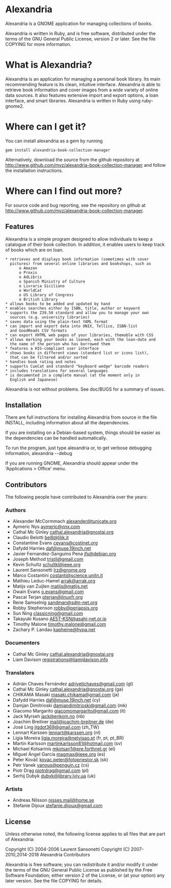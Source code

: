 # Alexandria

Alexandria is a GNOME application for managing collections of books.

Alexandria is written in Ruby, and is free software, distributed under
the terms of the GNU General Public License, version 2 or later. See
the file COPYING for more information.

What is Alexandria?
===================

Alexandria is an application for managing a personal book library.
Its main recommending feature is its clean, intuitive interface.
Alexandria is able to retrieve book information and cover images from
a wide variety of online data sources. It also features extensive
import and export options, a loan interface, and smart libraries.
Alexandria is written in Ruby using ruby-gnome2.

Where can I get it?
===================

You can install alexandria as a gem by running

    gem install alexandria-book-collection-manager

Alternatively, download the source from the github repository at
http://www.github.com/mvz/alexandria-book-collection-manager and follow the
installation instructions.

Where can I find out more?
==========================

For source code and bug reporting, see the repository on github at
http://www.github.com/mvz/alexandria-book-collection-manager.

## Features

Alexandria is a simple program designed to allow individuals to keep a
catalogue of their book collection. In addition, it enables users to
keep track of books which are on loan.

    * retrieves and displays book information (sometimes with cover
      pictures) from several online libraries and bookshops, such as
          o Amazon
          o Proxis
          o AdLibris
          o Spanish Ministry of Culture
          o Livraria Siciliano
          o WorldCat
          o US Library of Congress
          o British Library
    * allows books to be added and updated by hand
    * enables searches either by ISBN, title, author or keyword
    * supports the Z39.50 standard and allow you to manage your own
      sources (e.g. university libraries)
    * saves data using the plain-text YAML format
    * can import and export data into ONIX, Tellico, ISBN-list
      and GoodReads CSV formats
    * can export XHTML web pages of your libraries, themable with CSS
    * allows marking your books as loaned, each with the loan-date and
      the name of the person who has borrowed them
    * features a HIG-compliant user interface
    * shows books in different views (standard list or icons list),
      that can be filtered and/or sorted
    * handles book rating and notes
    * supports CueCat and standard "keyboard wedge" barcode readers
    * includes translations for several languages
    * is documented in a complete manual (at the moment only in
      English and Japanese)

Alexandria is not without problems. See doc/BUGS for a summary of issues.

## Installation

There are full instructions for installing Alexandria from source in the
file INSTALL, including information about all the dependencies.

If you are installing on a Debian-based system, things should be
easier as the dependencies can be handled automatically.

To run the program, just type
    alexandria
or, to get verbose debugging information,
    alexandria --debug

If you are running GNOME, Alexandria should appear under the
'Applications > Office' menu.

## Contributors

The following people have contributed to Alexandria over the years:

### Authors

* Alexander McCormmach <alexander@tunicate.org>
* Aymeric Nys <aymeric@nnx.com>
* Cathal Mc Ginley <cathal.alexandria@gnostai.org>
* Claudio Belotti <bel8@lilik.it>
* Constantine Evans <cevans@costinet.org>
* Dafydd Harries <daf@muse.19inch.net>
* Javier Fernandez-Sanguino Pena <jfs@debian.org>
* Joseph Method <tristil@gmail.com>
* Kevin Schultz <schultkl@ieee.org>
* Laurent Sansonetti <lrz@gnome.org>
* Marco Costantini <costanti@science.unitn.it>
* Mathieu Leduc-Hamel <arrak@arrak.org>
* Matijs van Zuijlen <matijs@matijs.net>
* Owain Evans <o.evans@gmail.com>
* Pascal Terjan <pterjan@linuxfr.org>
* Rene Samselnig <sandman@sdm-net.org>
* Robby Stephenson <robby@periapsis.org>
* Sun Ning <classicning@gmail.com>
* Takayuki Kusano <AE5T-KSN@asahi-net.or.jp>
* Timothy Malone <timothy.malone@gmail.com>
* Zachary P. Landau <kapheine@hypa.net>

### Documenters

* Cathal Mc Ginley <cathal.alexandria@gnostai.org>
* Liam Davison <registrations@liamjdavison.info>

### Translators

* Adrián Chaves Fernández <adriyetichaves@gmail.com> (gl)
* Cathal Mc Ginley <cathal.alexandria@gnostai.org> (ga)
* CHIKAMA Masaki <masaki.chikama@gmail.com> (ja)
* Dafydd Harries <daf@muse.19inch.net> (cy)
* Damjan Dimitrioski <damjandimitrioski@gmail.com> (mk)
* Giacomo Margarito <giacomomargarito@gmail.com> (it)
* Jack Myrseh <jack@enkom.no> (nb)
* Joachim Breitner <mail@joachim-breitner.de> (de)
* José Ling <jlgdot369@gmail.com> (zh_TW)
* Lennart Karssen <lennart@karssen.org> (nl)
* Lígia Moreira <ligia.moreira@netvisao.pt> (fr, pt, pt_BR)
* Martin Karlsson <martinkarlsson81@hotmail.com> (sv)
* Michael Kotsarinis <mkotsari1@pre.forthnet.gr> (el)
* Miguel Ángel García <magmax@ieee.org> (es)
* Peter Kováč <kovac.peter@fotopriestor.sk> (sk)
* Petr Vanek <vanous@penguin.cz> (cs)
* Piotr Drąg <piotrdrag@gmail.com> (pl)
* Serhij Dubyk <dubyk@library.lviv.ua> (uk)

### Artists

* Andreas Nilsson <nisses.mail@home.se>
* Stefanie Dijoux <stefanie.dijoux@gmail.com>

## License

Unless otherwise noted, the following license applies to all files that are
part of Alexandria:

Copyright (C) 2004-2006 Laurent Sansonetti
Copyright (C) 2007-2010,2014-2018 Alexandria Contributors

Alexandria is free software; you can redistribute it and/or modify it under the
terms of the GNU General Public License as published by the Free Software
Foundation; either version 2 of the License, or (at your option) any later
version. See the file COPYING for details.
